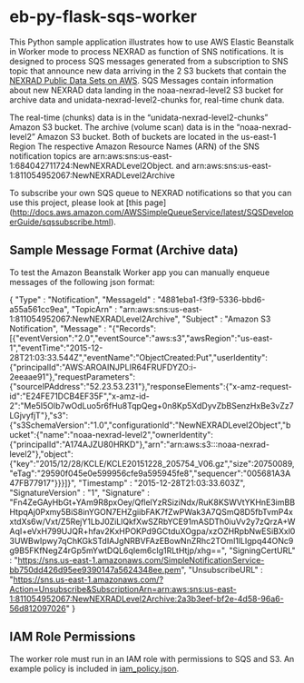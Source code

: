 # eb-py-flask-sqs-worker
This Python sample application illustrates how to use AWS Elastic Beanstalk in Worker mode to process NEXRAD as function of SNS notifications. It is designed to process SQS messages generated from a subscription to SNS topic that announce new data arriving in the 2 S3 buckets that contain the [NEXRAD Public Data Sets on AWS](http://aws.amazon.com/noaa-big-data/nexrad/). SQS Messages contain information about new NEXRAD data landing in the noaa-nexrad-level2 S3 bucket for archive data and unidata-nexrad-level2-chunks for, real-time chunk data.

The real-time (chunks) data is in the “unidata-nexrad-level2-chunks” Amazon S3 bucket.
The archive (volume scan) data is in the “noaa-nexrad-level2” Amazon S3 bucket.
Both of buckets are located in the us-east-1 Region
The respective Amazon Resource Names (ARN) of the SNS notification topics are
arn:aws:sns:us-east-1:684042711724:NewNEXRADLevel2Object.
and
arn:aws:sns:us-east-1:811054952067:NewNEXRADLevel2Archive

To subscribe your own SQS queue to NEXRAD notifications so that you can use this project, please look at [this page] (http://docs.aws.amazon.com/AWSSimpleQueueService/latest/SQSDeveloperGuide/sqssubscribe.html).

## Sample Message Format (Archive data)
To test the Amazon Beanstalk Worker app you can manually enqueue messages of the following json format:

{
  "Type" : "Notification",
  "MessageId" : "4881eba1-f3f9-5336-bbd6-a55a561cc9ea",
  "TopicArn" : "arn:aws:sns:us-east-1:811054952067:NewNEXRADLevel2Archive",
  "Subject" : "Amazon S3 Notification",
  "Message" : "{\"Records\":[{\"eventVersion\":\"2.0\",\"eventSource\":\"aws:s3\",\"awsRegion\":\"us-east-1\",\"eventTime\":\"2015-12-28T21:03:33.544Z\",\"eventName\":\"ObjectCreated:Put\",\"userIdentity\":{\"principalId\":\"AWS:AROAINJPLIR64FRUFDYZO:i-2eeaae91\"},\"requestParameters\":{\"sourceIPAddress\":\"52.23.53.231\"},\"responseElements\":{\"x-amz-request-id\":\"E24FE71DCB4EF35F\",\"x-amz-id-2\":\"Me5I5Olb7wOdLuo5r6fHu8TqpQeg+0n8Kp5XdDyvZbBSenzHxBe3vZz7LGjvyfjT\"},\"s3\":{\"s3SchemaVersion\":\"1.0\",\"configurationId\":\"NewNEXRADLevel2Object\",\"bucket\":{\"name\":\"noaa-nexrad-level2\",\"ownerIdentity\":{\"principalId\":\"A174AJZU80HRKD\"},\"arn\":\"arn:aws:s3:::noaa-nexrad-level2\"},\"object\":{\"key\":\"2015/12/28/KCLE/KCLE20151228_205754_V06.gz\",\"size\":20750089,\"eTag\":\"29590f045e0e599956cfe9a595945fe8\",\"sequencer\":\"005681A3A47FB77917\"}}}]}",
  "Timestamp" : "2015-12-28T21:03:33.603Z",
  "SignatureVersion" : "1",
  "Signature" : "Fn4ZeGAyHbGt+YAm9R8pxOey/QflelYzRSiziNdx/RuK8KSWVtYKHnE3imBBHtpqAj0Pxmy5BiS8inYGON7EHZgiibFAK7fZwPWak3A7QSmQ8D5fbTvmP4xxtdXs6w/Vxt/Z5RejY1LbJ0ZiLlQkfXwSZRbYCE91mASDTh0iuVv2y7zQrzA+WAqI+eVxH799UJQR+hfav2KxHPOKPd9GCtduXOgpa/xzOZHRpbNwESiBXxl03UWBwIpwy7qChKGkSTdIAJgNRBVFAzEBowNnZRhc2TOml1lLIgpq44ONc9g9B5FKfNegZ4rGp5mYwtDQL6qIem6cIg1RLtHtjp/xhg==",
  "SigningCertURL" : "https://sns.us-east-1.amazonaws.com/SimpleNotificationService-bb750dd426d95ee9390147a5624348ee.pem",
  "UnsubscribeURL" : "https://sns.us-east-1.amazonaws.com/?Action=Unsubscribe&SubscriptionArn=arn:aws:sns:us-east-1:811054952067:NewNEXRADLevel2Archive:2a3b3eef-bf2e-4d58-96a6-56d812097026"
}


## IAM Role Permissions
The worker role must run in an IAM role with permissions to SQS and S3. An example policy is included in [iam_policy.json](iam_policy.json).
